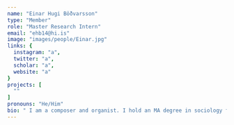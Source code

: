 ```yaml
---
name: "Einar Hugi Böðvarsson"
type: "Member"
role: "Master Research Intern"
email: "ehb14@hi.is"
image: "images/people/Einar.jpg"
links: {
  instagram: "a",
  twitter: "a",
  scholar: "a",
  website: "a"
}
projects: [
  ""
]
pronouns: "He/Him"
bio: " I am a composer and organist. I hold an MA degree in sociology from the University of Iceland where my final thesis was a Weberian analysis of generative music. I'm currently pursuing a B.Sc. in computer science at the University of Iceland with an emphasis on data science and artificial intelligence as a precursor for further studies in computational sociology. I am interested in the social ontology of musical forms, how music is socially constructed but materially stabilized through technology, and identifying the social mechanisms involved in generating musical practice."
---
```


